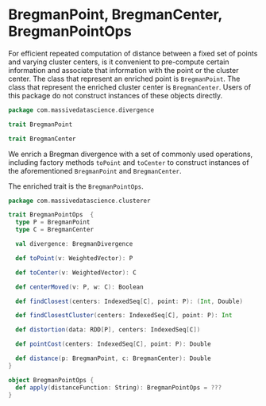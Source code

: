 # BregmanPoint, BregmanCenter, BregmanPointOps

For efficient repeated computation of distance between a fixed set of points and varying cluster centers, is it convenient to pre-compute certain information and associate that information with the point or the cluster center. The class that represent an enriched point is `BregmanPoint`. The class that represent the enriched cluster center is `BregmanCenter`. Users of this package do not construct instances of these objects directly.

```scala
package com.massivedatascience.divergence

trait BregmanPoint

trait BregmanCenter
```

We enrich a Bregman divergence with a set of commonly used operations, including factory methods `toPoint` and `toCenter` to construct instances of the aforementioned `BregmanPoint` and `BregmanCenter`.

The enriched trait is the `BregmanPointOps`.

```scala
package com.massivedatascience.clusterer

trait BregmanPointOps  {
  type P = BregmanPoint
  type C = BregmanCenter

  val divergence: BregmanDivergence

  def toPoint(v: WeightedVector): P

  def toCenter(v: WeightedVector): C

  def centerMoved(v: P, w: C): Boolean

  def findClosest(centers: IndexedSeq[C], point: P): (Int, Double)

  def findClosestCluster(centers: IndexedSeq[C], point: P): Int

  def distortion(data: RDD[P], centers: IndexedSeq[C])

  def pointCost(centers: IndexedSeq[C], point: P): Double

  def distance(p: BregmanPoint, c: BregmanCenter): Double
}

object BregmanPointOps {
  def apply(distanceFunction: String): BregmanPointOps = ???
}
```
